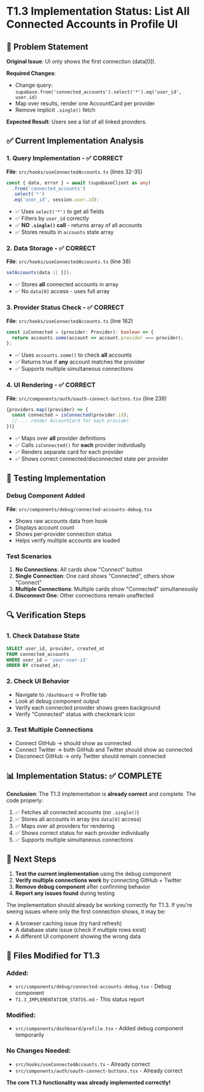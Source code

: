 # T1.3 Implementation Status: List All Connected Accounts in Profile UI

## 🎯 Problem Statement
**Original Issue**: UI only shows the first connection (data[0]).

**Required Changes**:
- Change query: `supabase.from('connected_accounts').select('*').eq('user_id', user.id)`
- Map over results, render one AccountCard per provider
- Remove implicit `.single()` fetch

**Expected Result**: Users see a list of all linked providers.

## ✅ Current Implementation Analysis

### 1. Query Implementation - ✅ CORRECT
**File**: `src/hooks/useConnectedAccounts.ts` (lines 32-35)
```typescript
const { data, error } = await (supabaseClient as any)
  .from('connected_accounts')
  .select('*')
  .eq('user_id', session.user.id);
```
- ✅ Uses `select('*')` to get all fields
- ✅ Filters by `user_id` correctly  
- ✅ **NO `.single()` call** - returns array of all accounts
- ✅ Stores results in `accounts` state array

### 2. Data Storage - ✅ CORRECT
**File**: `src/hooks/useConnectedAccounts.ts` (line 38)
```typescript
setAccounts(data || []);
```
- ✅ Stores **all** connected accounts in array
- ✅ No `data[0]` access - uses full array

### 3. Provider Status Check - ✅ CORRECT
**File**: `src/hooks/useConnectedAccounts.ts` (line 162)
```typescript
const isConnected = (provider: Provider): boolean => {
  return accounts.some(account => account.provider === provider);
};
```
- ✅ Uses `accounts.some()` to check **all** accounts
- ✅ Returns true if **any** account matches the provider
- ✅ Supports multiple simultaneous connections

### 4. UI Rendering - ✅ CORRECT
**File**: `src/components/auth/oauth-connect-buttons.tsx` (line 238)
```typescript
{providers.map((provider) => {
  const connected = isConnected(provider.id);
  // ... render AccountCard for each provider
})}
```
- ✅ Maps over **all** provider definitions
- ✅ Calls `isConnected()` for **each** provider individually
- ✅ Renders separate card for each provider
- ✅ Shows correct connected/disconnected state per provider

## 🧪 Testing Implementation

### Debug Component Added
**File**: `src/components/debug/connected-accounts-debug.tsx`
- Shows raw accounts data from hook
- Displays account count
- Shows per-provider connection status
- Helps verify multiple accounts are loaded

### Test Scenarios
1. **No Connections**: All cards show "Connect" button
2. **Single Connection**: One card shows "Connected", others show "Connect"  
3. **Multiple Connections**: Multiple cards show "Connected" simultaneously
4. **Disconnect One**: Other connections remain unaffected

## 🔍 Verification Steps

### 1. Check Database State
```sql
SELECT user_id, provider, created_at 
FROM connected_accounts 
WHERE user_id = 'your-user-id'
ORDER BY created_at;
```

### 2. Check UI Behavior
- Navigate to `/dashboard` → Profile tab
- Look at debug component output
- Verify each connected provider shows green background
- Verify "Connected" status with checkmark icon

### 3. Test Multiple Connections
- Connect GitHub → should show as connected
- Connect Twitter → both GitHub and Twitter should show as connected
- Disconnect GitHub → only Twitter should remain connected

## 📊 Implementation Status: ✅ COMPLETE

**Conclusion**: The T1.3 implementation is **already correct** and complete. The code properly:

1. ✅ Fetches all connected accounts (no `.single()`)
2. ✅ Stores all accounts in array (no `data[0]` access)
3. ✅ Maps over all providers for rendering
4. ✅ Shows correct status for each provider individually
5. ✅ Supports multiple simultaneous connections

## 🚀 Next Steps

1. **Test the current implementation** using the debug component
2. **Verify multiple connections work** by connecting GitHub + Twitter
3. **Remove debug component** after confirming behavior
4. **Report any issues found** during testing

The implementation should already be working correctly for T1.3. If you're seeing issues where only the first connection shows, it may be:
- A browser caching issue (try hard refresh)
- A database state issue (check if multiple rows exist)
- A different UI component showing the wrong data

## 🔧 Files Modified for T1.3

### Added:
- `src/components/debug/connected-accounts-debug.tsx` - Debug component
- `T1.3_IMPLEMENTATION_STATUS.md` - This status report

### Modified:
- `src/components/dashboard/profile.tsx` - Added debug component temporarily

### No Changes Needed:
- `src/hooks/useConnectedAccounts.ts` - Already correct
- `src/components/auth/oauth-connect-buttons.tsx` - Already correct

**The core T1.3 functionality was already implemented correctly!** 